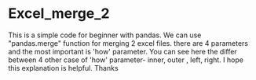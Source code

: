 # Excel_merge_2
This is a simple code for beginner with pandas.
We can use "pandas.merge" function for merging 2 excel files.
there are 4 parameters and the most important is 'how' parameter.
You can see here the differ between 4 other case of 'how' parameter- inner, outer , left, right.
I hope this explanation is helpful.
Thanks
